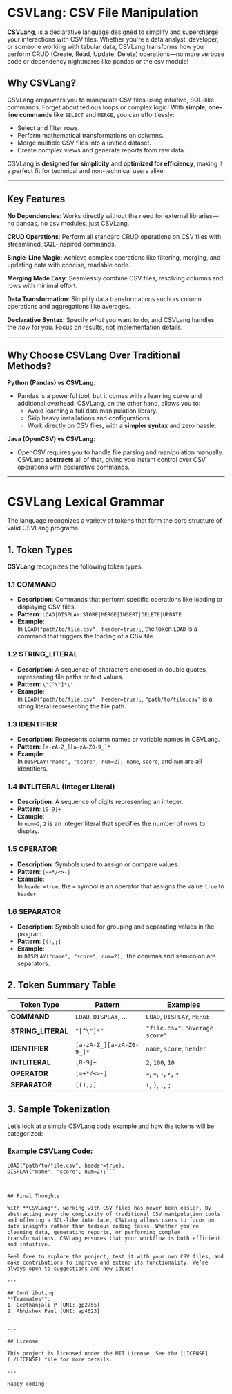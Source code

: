# **CSVLang: CSV File Manipulation**

**CSVLang**, is a declarative language designed to simplify and supercharge your interactions with CSV files. Whether you're a data analyst, developer, or someone working with tabular data, CSVLang transforms how you perform CRUD (Create, Read, Update, Delete) operations—no more verbose code or dependency nightmares like pandas or the csv module!

## Why CSVLang?

CSVLang empowers you to manipulate CSV files using intuitive, SQL-like commands. Forget about tedious loops or complex logic! With **simple, one-line commands** like `SELECT` and `MERGE`, you can effortlessly:
- Select and filter rows.
- Perform mathematical transformations on columns.
- Merge multiple CSV files into a unified dataset.
- Create complex views and generate reports from raw data.

CSVLang is **designed for simplicity** and **optimized for efficiency**, making it a perfect fit for technical and non-technical users alike.

---

## **Key Features**

**No Dependencies**: Works directly without the need for external libraries—no pandas, no csv modules, just CSVLang.

**CRUD Operations**: Perform all standard CRUD operations on CSV files with streamlined, SQL-inspired commands.

**Single-Line Magic**: Achieve complex operations like filtering, merging, and updating data with concise, readable code.

**Merging Made Easy**: Seamlessly combine CSV files, resolving columns and rows with minimal effort.

**Data Transformation**: Simplify data transformations such as column operations and aggregations like averages.

**Declarative Syntax**: Specify *what* you want to do, and CSVLang handles the *how* for you. Focus on results, not implementation details.

---

## **Why Choose CSVLang Over Traditional Methods?**

**Python (Pandas) vs CSVLang**:
- Pandas is a powerful tool, but it comes with a learning curve and additional overhead. CSVLang, on the other hand, allows you to:
  - Avoid learning a full data manipulation library.
  - Skip heavy installations and configurations.
  - Work directly on CSV files, with a **simpler syntax** and zero hassle.

 **Java (OpenCSV) vs CSVLang**:
- OpenCSV requires you to handle file parsing and manipulation manually. CSVLang **abstracts** all of that, giving you instant control over CSV operations with declarative commands.

---


# CSVLang Lexical Grammar

The language recognizes a variety of tokens that form the core structure of valid CSVLang programs.

## 1. Token Types

**CSVLang** recognizes the following token types:

### 1.1 COMMAND
- **Description**: Commands that perform specific operations like loading or displaying CSV files.
- **Pattern**: `LOAD|DISPLAY|STORE|MERGE|INSERT|DELETE|UPDATE`
- **Example**:  
  In `LOAD("path/to/file.csv", header=true);`, the token `LOAD` is a command that triggers the loading of a CSV file.

### 1.2 STRING_LITERAL
- **Description**: A sequence of characters enclosed in double quotes, representing file paths or text values.
- **Pattern**: `\"[^\"]*\"`
- **Example**:  
  In `LOAD("path/to/file.csv", header=true);`, `"path/to/file.csv"` is a string literal representing the file path.

### 1.3 IDENTIFIER
- **Description**: Represents column names or variable names in CSVLang.
- **Pattern**: `[a-zA-Z_][a-zA-Z0-9_]*`
- **Example**:  
  In `DISPLAY("name", "score", num=2);`, `name`, `score`, and `num` are all identifiers.

### 1.4 INTLITERAL (Integer Literal)
- **Description**: A sequence of digits representing an integer.
- **Pattern**: `[0-9]+`
- **Example**:  
  In `num=2`, `2` is an integer literal that specifies the number of rows to display.

### 1.5 OPERATOR
- **Description**: Symbols used to assign or compare values.
- **Pattern**: `[=+*/<>-]`
- **Example**:  
  In `header=true`, the `=` symbol is an operator that assigns the value `true` to `header`.

### 1.6 SEPARATOR
- **Description**: Symbols used for grouping and separating values in the program.
- **Pattern**: `[(),;]`
- **Example**:  
  In `DISPLAY("name", "score", num=2);`, the commas and semicolon are separators.

## 2. Token Summary Table

| Token Type       | Pattern                | Examples                                |
|------------------|------------------------|-----------------------------------------|
| **COMMAND**      | `LOAD`, `DISPLAY`, ...  | `LOAD`, `DISPLAY`, `MERGE`              |
| **STRING_LITERAL**| `"[^\"]*"`             | `"file.csv"`, `"average score"`         |
| **IDENTIFIER**   | `[a-zA-Z_][a-zA-Z0-9_]*`| `name`, `score`, `header`               |
| **INTLITERAL**   | `[0-9]+`                | `2`, `100`, `10`                        |
| **OPERATOR**     | `[=+*/<>-]`             | `=`, `+`, `-`, `<`, `>`                 |
| **SEPARATOR**    | `[(),;]`                | `(`, `)`, `,`, `;`                      |


## 3. Sample Tokenization

Let’s look at a simple CSVLang code example and how the tokens will be categorized:

### Example CSVLang Code:
```plaintext
LOAD("path/to/file.csv", header=true);
DISPLAY("name", "score", num=2);```



## Final Thoughts

With **CSVLang**, working with CSV files has never been easier. By abstracting away the complexity of traditional CSV manipulation tools and offering a SQL-like interface, CSVLang allows users to focus on data insights rather than tedious coding tasks. Whether you're cleaning data, generating reports, or performing complex transformations, CSVLang ensures that your workflow is both efficient and intuitive.

Feel free to explore the project, test it with your own CSV files, and make contributions to improve and extend its functionality. We’re always open to suggestions and new ideas!

---

## Contributing
**Teammates**:  
1. Geethanjali P [UNI: gp2755]  
2. Abhishek Paul [UNI: ap4623]


---

## License

This project is licensed under the MIT License. See the [LICENSE](./LICENSE) file for more details.

---

Happy coding! 
